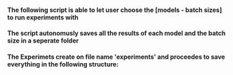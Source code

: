 #### The following script is able to let user choose the [models - batch sizes] to run experiments with
#### The script autonomusly saves all the results of each model and the batch size in a seperate folder 

#### The Experimets create on file name 'experiments' and proceedes to save everything in the following structure:

